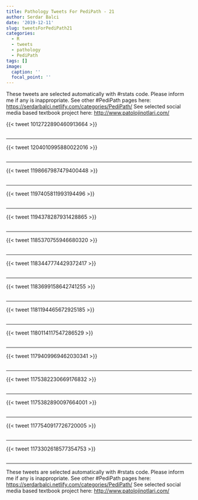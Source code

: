 ```yaml
---
title: Pathology Tweets For PediPath - 21
author: Serdar Balci
date: '2019-12-11'
slug: tweetsForPediPath21
categories:
  - R
  - tweets
  - pathology
  - PediPath
tags: []
image:
  caption: ''
  focal_point: ''
---
```



These tweets are selected automatically with #rstats code. Please inform me if any is inappropriate.
See other #PediPath pages here: https://serdarbalci.netlify.com/categories/PediPath/ 
See selected social media based textbook project here: http://www.patolojinotlari.com/

{{< tweet 1012722890460913664 >}}
<br>
<br>
<hr>
{{< tweet 1204010995880022016 >}}
<br>
<br>
<hr>
{{< tweet 1198667987479400448 >}}
<br>
<br>
<hr>
{{< tweet 1197405811993194496 >}}
<br>
<br>
<hr>
{{< tweet 1194378287931428865 >}}
<br>
<br>
<hr>
{{< tweet 1185370755946680320 >}}
<br>
<br>
<hr>
{{< tweet 1183447774429372417 >}}
<br>
<br>
<hr>
{{< tweet 1183699158642741255 >}}
<br>
<br>
<hr>
{{< tweet 1181194465672925185 >}}
<br>
<br>
<hr>
{{< tweet 1180114117547286529 >}}
<br>
<br>
<hr>
{{< tweet 1179409969462030341 >}}
<br>
<br>
<hr>
{{< tweet 1175382230669176832 >}}
<br>
<br>
<hr>
{{< tweet 1175382890097664001 >}}
<br>
<br>
<hr>
{{< tweet 1177540917726720005 >}}
<br>
<br>
<hr>
{{< tweet 1173302618577354753 >}}
<br>
<br>
<hr>


These tweets are selected automatically with #rstats code. Please inform me if any is inappropriate.
See other #PediPath pages here: https://serdarbalci.netlify.com/categories/PediPath/ 
See selected social media based textbook project here: http://www.patolojinotlari.com/
